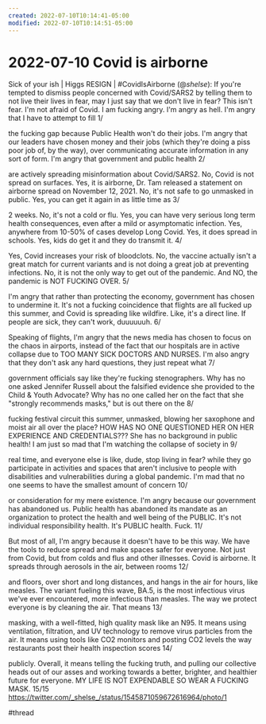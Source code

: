 ```yaml
---
created: 2022-07-10T10:14:41-05:00
modified: 2022-07-10T10:14:51-05:00
---
```


# 2022-07-10 Covid is airborne

Sick of your ish | Higgs RESIGN | #CovidIsAirborne (@_shelse_): If you're tempted to dismiss people concerned with Covid/SARS2 by telling them to not live their lives in fear, may I just say that we don't live in fear?
This isn't fear. I'm not afraid of Covid. I am fucking angry. I'm angry as hell. I'm angry that I have to attempt to fill 1/

the fucking gap because Public Health won't do their jobs. I'm angry that our leaders have chosen money and their jobs (which they're doing a piss poor job of, by the way), over communicating accurate information in any sort of form. I'm angry that government and public health 2/

are actively spreading misinformation about Covid/SARS2. 
No, Covid is not spread on surfaces. Yes, it is airborne, Dr. Tam released a statement on airborne spread on November 12, 2021. No, it's not safe to go unmasked in public. Yes, you can get it again in as little time as 3/

2 weeks. No, it's not a cold or flu. Yes, you can have very serious long term health consequences, even after a mild or asymptomatic infection. Yes, anywhere from 10-50% of cases develop Long Covid. Yes, it does spread in schools. Yes, kids do get it and they do transmit it. 4/

Yes, Covid increases your risk of bloodclots. No, the vaccine actually isn't a great match for current variants and is not doing a great job at preventing infections. No, it is not the only way to get out of the pandemic. And NO, the pandemic is NOT FUCKING OVER. 5/

I'm angry that rather than protecting the economy, government has chosen to undermine it. It's not a fucking coincidence that flights are all fucked up this summer, and Covid is spreading like wildfire. Like, it's a direct line. If people are sick, they can't work, duuuuuuh. 6/

Speaking of flights, I'm angry that the news media has chosen to focus on the chaos in airports, instead of the fact that our hospitals are in active collapse due to TOO MANY SICK DOCTORS AND NURSES. I'm also angry that they don't ask any hard questions, they just repeat what 7/

government officials say like they're fucking stenographers. Why has no one asked Jennifer Russell about the falsified evidence she provided to the Child & Youth Advocate? Why has no one called her on the fact that she "strongly recommends masks," but is out there on the 8/

fucking festival circuit this summer, unmasked, blowing her saxophone and moist air all over the place? HOW HAS NO ONE QUESTIONED HER ON HER EXPERIENCE AND CREDENTIALS??? She has no background in public health!
I am just so mad that I'm watching the collapse of society in 9/

real time, and everyone else is like, dude, stop living in fear? while they go participate in activities and spaces that aren't inclusive to people with disabilities and vulnerabilities during a global pandemic. I'm mad that no one seems to have the smallest amount of concern 10/

or consideration for my mere existence.
I'm angry because our government has abandoned us. Public health has abandoned its mandate as an organization to protect the health and well being of the PUBLIC. It's not individual responsibility health. It's PUBLIC health. Fuck. 11/

But most of all, I'm angry because it doesn't have to be this way. We have the tools to reduce spread and make spaces safer for everyone. Not just from Covid, but from colds and flus and other illnesses. Covid is airborne. It spreads through aerosols in the air, between rooms 12/

and floors, over short and long distances, and hangs in the air for hours, like measles. The variant fueling this wave, BA.5, is the most infectious virus we've ever encountered, more infectious than measles.
The way we protect everyone is by cleaning the air. That means 13/

masking, with a well-fitted, high quality mask like an N95. It means using ventilation, filtration, and UV technology to remove virus particles from the air. It means using tools like CO2 monitors and posting CO2 levels the way restaurants post their health inspection scores 14/

publicly. Overall, it means telling the fucking truth, and pulling our collective heads out of our asses and working towards a better, brighter, and healthier future for everyone. 
MY LIFE IS NOT EXPENDABLE SO WEAR A FUCKING MASK. 15/15 <https://twitter.com/_shelse_/status/1545871059672616964/photo/1>

#thread 
